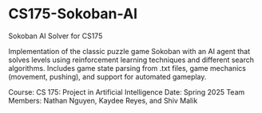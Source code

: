 # CS175-Sokoban-AI
Sokoban AI Solver for CS175 

Implementation of the classic puzzle game Sokoban with an AI agent that solves levels using reinforcement learning techniques and different search algorithms. Includes game state parsing from .txt files, game mechanics (movement, pushing), and support for automated gameplay.

Course: CS 175: Project in Artificial Intelligence
Date: Spring 2025
Team Members: Nathan Nguyen, Kaydee Reyes, and Shiv Malik
